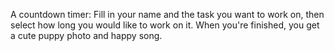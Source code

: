 A countdown timer: Fill in your name and the task you want to work on, then select how long you would like to work on it. When you're finished, you get a cute puppy photo and happy song.
